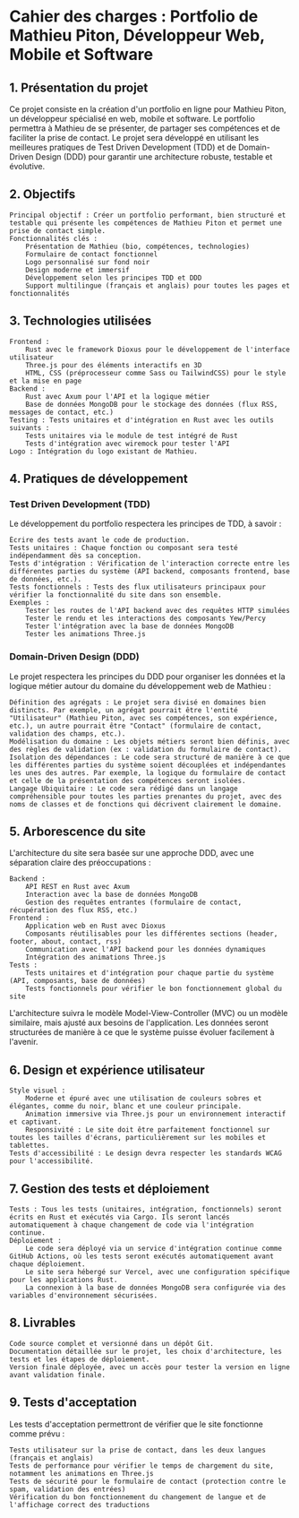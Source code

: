 # Cahier des charges : Portfolio de Mathieu Piton, Développeur Web, Mobile et Software

## 1. Présentation du projet

Ce projet consiste en la création d'un portfolio en ligne pour Mathieu Piton, un développeur spécialisé en web, mobile et software. Le portfolio permettra à Mathieu de se présenter, de partager ses compétences et de faciliter la prise de contact. Le projet sera développé en utilisant les meilleures pratiques de Test Driven Development (TDD) et de Domain-Driven Design (DDD) pour garantir une architecture robuste, testable et évolutive.

## 2. Objectifs

    Principal objectif : Créer un portfolio performant, bien structuré et testable qui présente les compétences de Mathieu Piton et permet une prise de contact simple.
    Fonctionnalités clés :
        Présentation de Mathieu (bio, compétences, technologies)
        Formulaire de contact fonctionnel
        Logo personnalisé sur fond noir
        Design moderne et immersif
        Développement selon les principes TDD et DDD
        Support multilingue (français et anglais) pour toutes les pages et fonctionnalités

## 3. Technologies utilisées

    Frontend :
        Rust avec le framework Dioxus pour le développement de l'interface utilisateur
        Three.js pour des éléments interactifs en 3D
        HTML, CSS (préprocesseur comme Sass ou TailwindCSS) pour le style et la mise en page
    Backend :
        Rust avec Axum pour l'API et la logique métier
        Base de données MongoDB pour le stockage des données (flux RSS, messages de contact, etc.)
    Testing : Tests unitaires et d'intégration en Rust avec les outils suivants :
        Tests unitaires via le module de test intégré de Rust
        Tests d'intégration avec wiremock pour tester l'API
    Logo : Intégration du logo existant de Mathieu.

## 4. Pratiques de développement

### Test Driven Development (TDD)

Le développement du portfolio respectera les principes de TDD, à savoir :

    Écrire des tests avant le code de production.
    Tests unitaires : Chaque fonction ou composant sera testé indépendamment dès sa conception.
    Tests d'intégration : Vérification de l'interaction correcte entre les différentes parties du système (API backend, composants frontend, base de données, etc.).
    Tests fonctionnels : Tests des flux utilisateurs principaux pour vérifier la fonctionnalité du site dans son ensemble.
    Exemples :
        Tester les routes de l'API backend avec des requêtes HTTP simulées
        Tester le rendu et les interactions des composants Yew/Percy
        Tester l'intégration avec la base de données MongoDB
        Tester les animations Three.js

### Domain-Driven Design (DDD)

Le projet respectera les principes du DDD pour organiser les données et la logique métier autour du domaine du développement web de Mathieu :

    Définition des agrégats : Le projet sera divisé en domaines bien distincts. Par exemple, un agrégat pourrait être l'entité "Utilisateur" (Mathieu Piton, avec ses compétences, son expérience, etc.), un autre pourrait être "Contact" (formulaire de contact, validation des champs, etc.).
    Modélisation du domaine : Les objets métiers seront bien définis, avec des règles de validation (ex : validation du formulaire de contact).
    Isolation des dépendances : Le code sera structuré de manière à ce que les différentes parties du système soient découplées et indépendantes les unes des autres. Par exemple, la logique du formulaire de contact et celle de la présentation des compétences seront isolées.
    Langage Ubiquitaire : Le code sera rédigé dans un langage compréhensible pour toutes les parties prenantes du projet, avec des noms de classes et de fonctions qui décrivent clairement le domaine.

## 5. Arborescence du site

L'architecture du site sera basée sur une approche DDD, avec une séparation claire des préoccupations :

    Backend :
        API REST en Rust avec Axum
        Interaction avec la base de données MongoDB
        Gestion des requêtes entrantes (formulaire de contact, récupération des flux RSS, etc.)
    Frontend :
        Application web en Rust avec Dioxus
        Composants réutilisables pour les différentes sections (header, footer, about, contact, rss)
        Communication avec l'API backend pour les données dynamiques
        Intégration des animations Three.js
    Tests :
        Tests unitaires et d'intégration pour chaque partie du système (API, composants, base de données)
        Tests fonctionnels pour vérifier le bon fonctionnement global du site

L'architecture suivra le modèle Model-View-Controller (MVC) ou un modèle similaire, mais ajusté aux besoins de l'application. Les données seront structurées de manière à ce que le système puisse évoluer facilement à l'avenir.

## 6. Design et expérience utilisateur

    Style visuel :
        Moderne et épuré avec une utilisation de couleurs sobres et élégantes, comme du noir, blanc et une couleur principale.
        Animation immersive via Three.js pour un environnement interactif et captivant.
        Responsivité : Le site doit être parfaitement fonctionnel sur toutes les tailles d'écrans, particulièrement sur les mobiles et tablettes.
    Tests d'accessibilité : Le design devra respecter les standards WCAG pour l'accessibilité.

## 7. Gestion des tests et déploiement

    Tests : Tous les tests (unitaires, intégration, fonctionnels) seront écrits en Rust et exécutés via Cargo. Ils seront lancés automatiquement à chaque changement de code via l'intégration continue.
    Déploiement :
        Le code sera déployé via un service d'intégration continue comme GitHub Actions, où les tests seront exécutés automatiquement avant chaque déploiement.
        Le site sera hébergé sur Vercel, avec une configuration spécifique pour les applications Rust.
        La connexion à la base de données MongoDB sera configurée via des variables d'environnement sécurisées.

## 8. Livrables

    Code source complet et versionné dans un dépôt Git.
    Documentation détaillée sur le projet, les choix d'architecture, les tests et les étapes de déploiement.
    Version finale déployée, avec un accès pour tester la version en ligne avant validation finale.

## 9. Tests d'acceptation

Les tests d'acceptation permettront de vérifier que le site fonctionne comme prévu :

    Tests utilisateur sur la prise de contact, dans les deux langues (français et anglais)
    Tests de performance pour vérifier le temps de chargement du site, notamment les animations en Three.js
    Tests de sécurité pour le formulaire de contact (protection contre le spam, validation des entrées)
    Vérification du bon fonctionnement du changement de langue et de l'affichage correct des traductions
